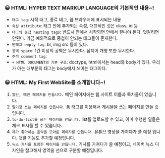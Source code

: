 ### 😀 HTML: HYPER TEXT MARKUP LANGUAGE의 기본적인 내용~!
* ```태그 tag```: 시작 태그, 종료 태그, 웹 브라우저에 표시되는 내용
* ```속성 attribute```: 태그 안에 추가되는 속성, 대표적인 것은 class, id 등
* ```태그의 중첩 nesting tags```: 반드시 안에서 시작되면 안에서 끝나야 된다. 엇갈리면 안된다. 가끔 예외적으로 중첩이 안되는 태그들이 존재한다.
* ```빈태그 empty tag```: br, img src 등이 있다.
* ```공백 space```: 1칸 이상의 공백은 무시한다. 심지어 개행 또한 무시한다.
* ```주석 comment tag```: <!--주석을 적어준다.-->
* ```+ HTML DOCUMENT의 기본 구조```: doctype, html에서는 head와 body가 있다. 우리가 아는 대부분의 태그는 body에서 쓰이는 태그이다.

### 😀 HTML: My First WebSite를 소개합니다~!
1. ```일단, 메인 페이지를 만듭니다.``` 메인 페이지에는 웹 사이트 이름과 목차들이 있습니다.
2. ```일기장 쓰는 페이지를 만듭니다.``` 폼 태그를 이용해서 게시물을 쓰는 페이지를 만들 것입니다.
3. ```to-do-list를 쓰는 페이지를 만듭니다.``` list를 업로드할 수 있고, 이미 수행한 일들은 체크 표시를 할 수 있습니다.
4. ```제가 좋아하는 음악을 모아둔 페이지를 만듭니다.``` 유튜브 영상을 가져다가 쓸 예정 입니다. 댓글 기능도 추가할 예정입니다.
5. ```뉴스 기사를 포함한 페이지를 만듭니다.``` 기사를 가져다가 쓸 예정이고, 네이버 뉴스 디자인을 참고해서 영역을 선으로 구분할 예정입니다.
